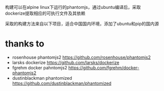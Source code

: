 构建可以在alpine linux下运行的phantomjs，通过ubuntu编译后，采取dockerize提取相应的可执行文件及其依赖

采取的构建方法来自以下项目，适合中国国内环境，添加了ubuntu和pip的国内源

# thanks to
* rosenhouse phantomjs2 https://github.com/rosenhouse/phantomjs2
* larsks dockerize https://github.com/larsks/dockerize 
* fgrehm docker pahntomjs2 https://github.com/fgrehm/docker-phantomjs2
* dustinblackman phantomized https://github.com/dustinblackman/phantomized
